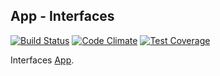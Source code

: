 ## App - Interfaces ##
[![Build Status](https://travis-ci.org/Dhii/app-interface.svg?branch=master)](https://travis-ci.org/Dhii/app-interface)
[![Code Climate](https://codeclimate.com/github/Dhii/app-interface/badges/gpa.svg)](https://codeclimate.com/github/Dhii/app-interface)
[![Test Coverage](https://codeclimate.com/github/Dhii/app-interface/badges/coverage.svg)](https://codeclimate.com/github/Dhii/app-interface/coverage)

Interfaces [App](https://github.com/Dhii/app).

